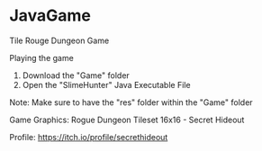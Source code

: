 # JavaGame
Tile Rouge Dungeon Game 

Playing the game
1. Download the "Game" folder
2. Open the "SlimeHunter" Java Executable File 

Note: Make sure to have the "res" folder within the "Game" folder

Game Graphics: Rogue Dungeon Tileset 16x16 - Secret Hideout

Profile: https://itch.io/profile/secrethideout
